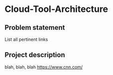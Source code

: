 # Cloud-Tool-Architecture

## Problem statement

List all pertinent links  

## Project description
blah, blah, blah
https://www.cnn.com/
 

 

